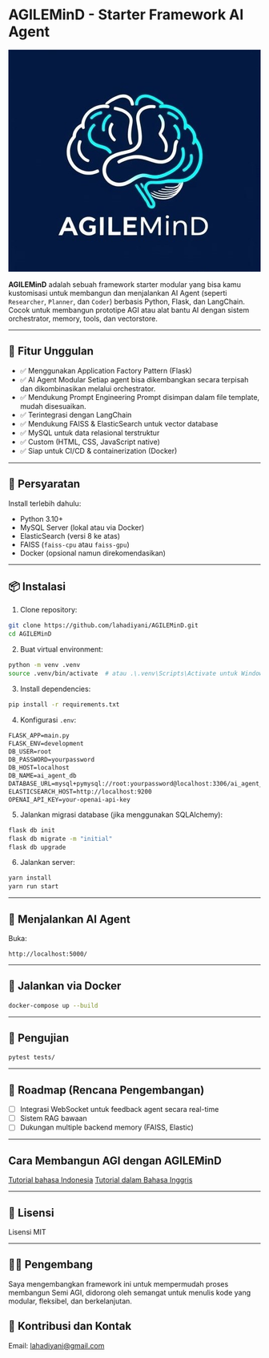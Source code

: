 # AGILEMinD - Starter Framework AI Agent

![logo](app/static/assets/icon.jpg)

**AGILEMinD** adalah sebuah framework starter modular yang bisa kamu kustomisasi untuk membangun dan menjalankan AI Agent (seperti `Researcher`, `Planner`, dan `Coder`) berbasis Python, Flask, dan LangChain. Cocok untuk membangun prototipe AGI atau alat bantu AI dengan sistem orchestrator, memory, tools, dan vectorstore.

---

## 🚀 Fitur Unggulan

* ✅ Menggunakan Application Factory Pattern (Flask)
* ✅ AI Agent Modular Setiap agent bisa dikembangkan secara terpisah dan dikombinasikan melalui orchestrator.
* ✅ Mendukung Prompt Engineering Prompt disimpan dalam file template, mudah disesuaikan.
* ✅ Terintegrasi dengan LangChain
* ✅ Mendukung FAISS & ElasticSearch untuk vector database
* ✅ MySQL untuk data relasional terstruktur
* ✅ Custom (HTML, CSS, JavaScript native)
* ✅ Siap untuk CI/CD & containerization (Docker)

---

## 🔧 Persyaratan

Install terlebih dahulu:

* Python 3.10+
* MySQL Server (lokal atau via Docker)
* ElasticSearch (versi 8 ke atas)
* FAISS (`faiss-cpu` atau `faiss-gpu`)
* Docker (opsional namun direkomendasikan)

---

## 📦 Instalasi

1. Clone repository:

```bash
git clone https://github.com/lahadiyani/AGILEMinD.git
cd AGILEMinD
```

2. Buat virtual environment:

```bash
python -m venv .venv
source .venv/bin/activate  # atau .\.venv\Scripts\Activate untuk Windows
```

3. Install dependencies:

```bash
pip install -r requirements.txt
```

4. Konfigurasi `.env`:

```env
FLASK_APP=main.py
FLASK_ENV=development
DB_USER=root
DB_PASSWORD=yourpassword
DB_HOST=localhost
DB_NAME=ai_agent_db
DATABASE_URL=mysql+pymysql://root:yourpassword@localhost:3306/ai_agent_db
ELASTICSEARCH_HOST=http://localhost:9200
OPENAI_API_KEY=your-openai-api-key
```

5. Jalankan migrasi database (jika menggunakan SQLAlchemy):

```bash
flask db init
flask db migrate -m "initial"
flask db upgrade
```

6. Jalankan server:

```bash
yarn install
yarn run start
```

---

## 🧠 Menjalankan AI Agent

Buka:

```
http://localhost:5000/
```

---

## 🐳 Jalankan via Docker

```bash
docker-compose up --build
```

---

## 🧪 Pengujian

```bash
pytest tests/
```

---

## 📌 Roadmap (Rencana Pengembangan)

* [ ] Integrasi WebSocket untuk feedback agent secara real-time
* [ ] Sistem RAG bawaan
* [ ] Dukungan multiple backend memory (FAISS, Elastic)

---

## Cara Membangun AGI dengan AGILEMinD

[Tutorial bahasa Indonesia](documentation/tutorial.md)
[Tutorial dalam Bahasa Inggris](documentation/tutorial_eng.md)

---

## 📄 Lisensi

Lisensi MIT

---

## 👨‍💻 Pengembang

Saya mengembangkan framework ini untuk mempermudah proses membangun Semi AGI, didorong oleh semangat untuk menulis kode yang modular, fleksibel, dan berkelanjutan.

## 🤝 Kontribusi dan Kontak

Email: [lahadiyani@gmail.com](mailto:lahadiyani@gmail.com)
